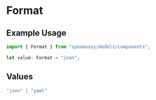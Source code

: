 # Format

## Example Usage

```typescript
import { Format } from "speakeasy/models/components";

let value: Format = "json";
```

## Values

```typescript
"json" | "yaml"
```
